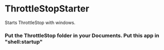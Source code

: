 # ThrottleStopStarter

Starts ThrottleStop with windows.

### Put the ThrottleStop folder in your Documents. Put this app in "shell:startup"
